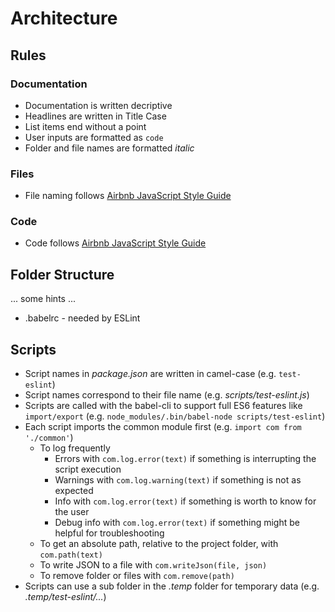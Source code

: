 # Architecture

## Rules

### Documentation

- Documentation is written decriptive
- Headlines are written in Title Case
- List items end without a point
- User inputs are formatted as `code`
- Folder and file names are formatted *italic*

### Files

- File naming follows [Airbnb JavaScript Style Guide](https://github.com/airbnb/javascript)

### Code

- Code follows [Airbnb JavaScript Style Guide](https://github.com/airbnb/javascript)

## Folder Structure

... some hints ...

- .babelrc - needed by ESLint

## Scripts

- Script names in *package.json* are written in camel-case (e.g. `test-eslint`)
- Script names correspond to their file name (e.g. *scripts/test-eslint.js*)
- Scripts are called with the babel-cli to support full ES6 features like `import/export`
  (e.g. `node_modules/.bin/babel-node scripts/test-eslint`)
- Each script imports the common module first (e.g. `import com from './common'`)
  - To log frequently
    - Errors with `com.log.error(text)` if something is interrupting the script execution
    - Warnings with `com.log.warning(text)` if something is not as expected
    - Info with `com.log.error(text)` if something is worth to know for the user
    - Debug info with `com.log.error(text)` if something might be helpful for troubleshooting
  - To get an absolute path, relative to the project folder, with `com.path(text)`
  - To write JSON to a file with `com.writeJson(file, json)`
  - To remove folder or files with `com.remove(path)`
- Scripts can use a sub folder in the *.temp* folder for temporary data (e.g. *.temp/test-eslint/...*)